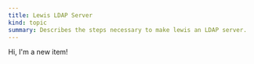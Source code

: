 ```yaml
--- 
title: Lewis LDAP Server
kind: topic
summary: Describes the steps necessary to make lewis an LDAP server.
---
```


Hi, I'm a new item!
